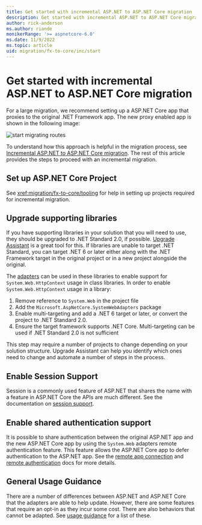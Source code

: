 ```yaml
---
title: Get started with incremental ASP.NET to ASP.NET Core migration
description: Get started with incremental ASP.NET to ASP.NET Core migration
author: rick-anderson
ms.author: riande
monikerRange: '>= aspnetcore-6.0'
ms.date: 11/9/2022
ms.topic: article
uid: migration/fx-to-core/inc/start
---
```


# Get started with incremental ASP.NET to ASP.NET Core migration

For a large migration, we recommend setting up a ASP.NET Core app that proxies to the original .NET Framework app. The new proxy enabled app is shown in the following image:

![start migrating routes](~/migration/fx-to-core/inc/overview/static/nop.png)

To understand how this approach is helpful in the migration process, see [Incremental ASP.NET to ASP.NET Core migration](xref:migration/fx-to-core/inc/overview). The rest of this article provides the steps to proceed with an incremental migration.

## Set up ASP.NET Core Project

See <xref:migration/fx-to-core/tooling> for help in setting up projects required for incremental migration.

## Upgrade supporting libraries

If you have supporting libraries in your solution that you will need to use, they should be upgraded to .NET Standard 2.0, if possible.  [Upgrade Assistant](https://github.com/dotnet/upgrade-assistant) is a great tool for this. If libraries are unable to target .NET Standard, you can target .NET 6 or later either along with the .NET Framework target in the original project or in a new project alongside the original.

The [adapters](xref:migration/fx-to-core/systemweb-adapters) can be used in these libraries to enable support for `System.Web.HttpContext` usage in class libraries. In order to enable `System.Web.HttpContext` usage in a library:

1. Remove reference to `System.Web` in the project file
1. Add the `Microsoft.AspNetCore.SystemWebAdapters` package
1. Enable multi-targeting and add a .NET 6 target or later, or convert the project to .NET Standard 2.0.
1. Ensure the target framework supports .NET Core. Multi-targeting can be used if .NET Standard 2.0 is not sufficient

This step may require a number of projects to change depending on your solution structure. Upgrade Assistant can help you identify which ones need to change and automate a number of steps in the process.

## Enable Session Support

Session is a commonly used feature of ASP.NET that shares the name with a feature in ASP.NET Core the APIs are much different. See the documentation on [session support](xref:migration/fx-to-core/fx-to-core/session).

## Enable shared authentication support

It is possible to share authentication between the original ASP.NET app and the new ASP.NET Core app by using the `System.Web` adapters remote authentication feature. This feature allows the ASP.NET Core app to defer authentication to the ASP.NET app. See the [remote app connection](xref:migration/fx-to-core/inc/remote-app-setup) and [remote authentication](xref:migration/fx-to-core/inc/remote-authentication) docs for more details.

## General Usage Guidance

There are a number of differences between ASP.NET and ASP.NET Core that the adapters are able to help update. However, there are some features that require an opt-in as they incur some cost. There are also behaviors that cannot be adapted. See [usage guidance](xref:migration/fx-to-core/inc/usage_guidance) for a list of these.
